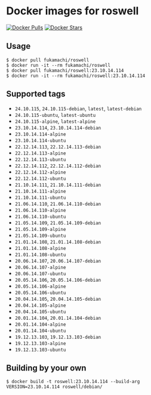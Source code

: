 # Docker images for roswell

[![Docker Pulls](https://img.shields.io/docker/pulls/fukamachi/roswell.svg)](https://hub.docker.com/r/fukamachi/roswell/)
[![Docker Stars](https://img.shields.io/docker/stars/fukamachi/roswell.svg)](https://hub.docker.com/r/fukamachi/roswell/)

## Usage

```
$ docker pull fukamachi/roswell
$ docker run -it --rm fukamachi/roswell
$ docker pull fukamachi/roswell:23.10.14.114
$ docker run -it --rm fukamachi/roswell:23.10.14.114
```

## Supported tags

- `24.10.115`, `24.10.115-debian`, `latest`, `latest-debian`
- `24.10.115-ubuntu`, `latest-ubuntu`
- `24.10.115-alpine`, `latest-alpine`
- `23.10.14.114`, `23.10.14.114-debian`
- `23.10.14.114-alpine`
- `23.10.14.114-ubuntu`
- `22.12.14.113`, `22.12.14.113-debian`
- `22.12.14.113-alpine`
- `22.12.14.113-ubuntu`
- `22.12.14.112`, `22.12.14.112-debian`
- `22.12.14.112-alpine`
- `22.12.14.112-ubuntu`
- `21.10.14.111`, `21.10.14.111-debian`
- `21.10.14.111-alpine`
- `21.10.14.111-ubuntu`
- `21.06.14.110`, `21.06.14.110-debian`
- `21.06.14.110-alpine`
- `21.06.14.110-ubuntu`
- `21.05.14.109`, `21.05.14.109-debian`
- `21.05.14.109-alpine`
- `21.05.14.109-ubuntu`
- `21.01.14.108`, `21.01.14.108-debian`
- `21.01.14.108-alpine`
- `21.01.14.108-ubuntu`
- `20.06.14.107`, `20.06.14.107-debian`
- `20.06.14.107-alpine`
- `20.06.14.107-ubuntu`
- `20.05.14.106`, `20.05.14.106-debian`
- `20.05.14.106-alpine`
- `20.05.14.106-ubuntu`
- `20.04.14.105`, `20.04.14.105-debian`
- `20.04.14.105-alpine`
- `20.04.14.105-ubuntu`
- `20.01.14.104`, `20.01.14.104-debian`
- `20.01.14.104-alpine`
- `20.01.14.104-ubuntu`
- `19.12.13.103`, `19.12.13.103-debian`
- `19.12.13.103-alpine`
- `19.12.13.103-ubuntu`

## Building by your own

```
$ docker build -t roswell:23.10.14.114 --build-arg VERSION=23.10.14.114 roswell/debian/
```
